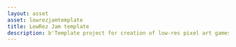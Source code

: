 ```yaml
---
layout: asset
asset: lowrezjamtemplate
title: LowRez Jam template
description: b'Template project for creation of low-res pixel art games'
---
```


